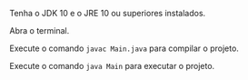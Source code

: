 Tenha o JDK 10 e o JRE 10 ou superiores instalados.

Abra o terminal.

Execute o comando `javac Main.java` para compilar o projeto.

Execute o comando `java Main` para executar o projeto.
